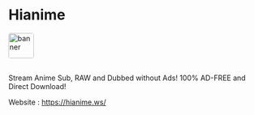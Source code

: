 # Hianime
<img style="object-fit: contain; border-radius: 4px; margin-bottom: 16px" src="https://hianime.ws/img/logo.png?v=1.4" alt="banner" height="50">

Stream Anime Sub, RAW and Dubbed without Ads! 100% AD-FREE and Direct Download! 

Website : https://hianime.ws/

